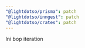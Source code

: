 ```yaml
---
"@lightdotso/prisma": patch
"@lightdotso/inngest": patch
"@lightdotso/crates": patch
---
```


Ini bop iteration
